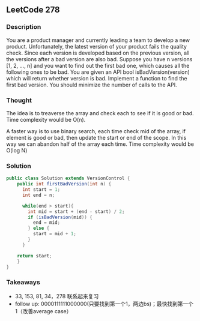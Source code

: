 ## LeetCode 278

### Description

You are a product manager and currently leading a team to develop a new product. Unfortunately, the latest version of your product fails the quality check. Since each version is developed based on the previous version, all the versions after a bad version are also bad.
Suppose you have n versions [1, 2, ..., n] and you want to find out the first bad one, which causes all the following ones to be bad.
You are given an API bool isBadVersion(version) which will return whether version is bad. Implement a function to find the first bad version. You should minimize the number of calls to the API.

### Thought
The idea is to treaverse the array and check each to see if it is good or bad. Time complexity would be O(n).

A faster way is to use binary search, each time check mid of the array, if element is good or bad, then update the start or end of the scope. In this way we can abandon half of the array each time. Time complexity would be O(log N)

### Solution
```java
public class Solution extends VersionControl {
    public int firstBadVersion(int n) {
      int start = 1;
      int end = n;

      while(end > start){
        int mid = start + (end - start) / 2;
        if (isBadVersion(mid)) {
          end = mid;
        } else {
          start = mid + 1;
        }
      }

    return start;
    }
}
```

### Takeaways
* 33, 153, 81, 34，278 联系起来复习
* follow up: 0000111111000000(只要找到第一个1，两边bs)；最快找到第一个1（改善average case）
